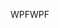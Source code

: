 <span data-ttu-id="148c9-101">WPF</span><span class="sxs-lookup"><span data-stu-id="148c9-101">WPF</span></span>